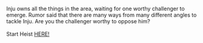 Inju owns all the things in the area, waiting for one worthy challenger to emerge. Rumor said that there are many ways from many different angles to tackle Inju. Are you the challenger worthy to oppose him?&nbsp;  
&nbsp;  
Start Heist [HERE!](http://127.0.0.1:50001)